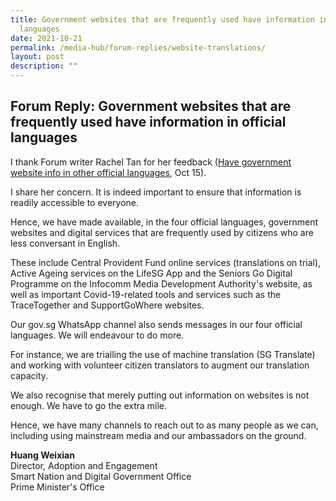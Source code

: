 ```yaml
---
title: Government websites that are frequently used have information in official
  languages
date: 2021-10-21
permalink: /media-hub/forum-replies/website-translations/
layout: post
description: ""
---
```


## Forum Reply: Government websites that are frequently used have information in official languages

I thank Forum writer Rachel Tan for her feedback ([Have government website info in other official languages](https://www.straitstimes.com/opinion/forum/forum-excerpts-from-readers-letters-12), Oct 15).

I share her concern. It is indeed important to ensure that information is readily accessible to everyone.

Hence, we have made available, in the four official languages, government websites and digital services that are frequently used by citizens who are less conversant in English.

These include Central Provident Fund online services (translations on trial), Active Ageing services on the LifeSG App and the Seniors Go Digital Programme on the Infocomm Media Development Authority's website, as well as important Covid-19-related tools and services such as the TraceTogether and SupportGoWhere websites.

Our gov.sg WhatsApp channel also sends messages in our four official languages. We will endeavour to do more.

For instance, we are trialling the use of machine translation (SG Translate) and working with volunteer citizen translators to augment our translation capacity.

We also recognise that merely putting out information on websites is not enough. We have to go the extra mile.

Hence, we have many channels to reach out to as many people as we can, including using mainstream media and our ambassadors on the ground.

**Huang Weixian**<br>
Director, Adoption and Engagement<br>
Smart Nation and Digital Government Office<br>
Prime Minister's Office